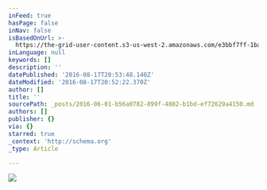 ```yaml
---
inFeed: true
hasPage: false
inNav: false
isBasedOnUrl: >-
  https://the-grid-user-content.s3-us-west-2.amazonaws.com/e3bbf7ff-1bae-45d9-892c-dfc3f1423208.jpg
inLanguage: null
keywords: []
description: ''
datePublished: '2016-08-17T20:53:48.140Z'
dateModified: '2016-08-17T20:52:22.370Z'
author: []
title: ''
sourcePath: _posts/2016-06-01-b56a0782-899f-4802-b1bd-ef72629a4150.md
authors: []
publisher: {}
via: {}
starred: true
_context: 'http://schema.org'
_type: Article

---
```

![](https://the-grid-user-content.s3-us-west-2.amazonaws.com/e3bbf7ff-1bae-45d9-892c-dfc3f1423208.jpg)